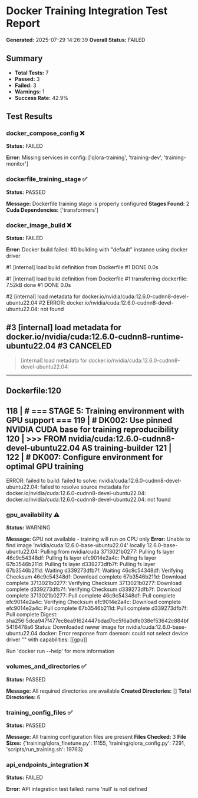 # Docker Training Integration Test Report
**Generated:** 2025-07-29 14:26:39
**Overall Status:** FAILED

## Summary
- **Total Tests:** 7
- **Passed:** 3
- **Failed:** 3
- **Warnings:** 1
- **Success Rate:** 42.9%

## Test Results

### docker_compose_config ❌
**Status:** FAILED

**Error:** Missing services in config: ['qlora-training', 'training-dev', 'training-monitor']

### dockerfile_training_stage ✅
**Status:** PASSED

**Message:** Dockerfile training stage is properly configured
**Stages Found:** 2
**Cuda Dependencies:** ['transformers']

### docker_image_build ❌
**Status:** FAILED

**Error:** Docker build failed: #0 building with "default" instance using docker driver

#1 [internal] load build definition from Dockerfile
#1 DONE 0.0s

#1 [internal] load build definition from Dockerfile
#1 transferring dockerfile: 7.52kB done
#1 DONE 0.0s

#2 [internal] load metadata for docker.io/nvidia/cuda:12.6.0-cudnn8-devel-ubuntu22.04
#2 ERROR: docker.io/nvidia/cuda:12.6.0-cudnn8-devel-ubuntu22.04: not found

#3 [internal] load metadata for docker.io/nvidia/cuda:12.6.0-cudnn8-runtime-ubuntu22.04
#3 CANCELED
------
 > [internal] load metadata for docker.io/nvidia/cuda:12.6.0-cudnn8-devel-ubuntu22.04:
------
Dockerfile:120
--------------------
 118 |     # === STAGE 5: Training environment with GPU support ===
 119 |     # DK002: Use pinned NVIDIA CUDA base for training reproducibility
 120 | >>> FROM nvidia/cuda:12.6.0-cudnn8-devel-ubuntu22.04 AS training-builder
 121 |     
 122 |     # DK007: Configure environment for optimal GPU training
--------------------
ERROR: failed to build: failed to solve: nvidia/cuda:12.6.0-cudnn8-devel-ubuntu22.04: failed to resolve source metadata for docker.io/nvidia/cuda:12.6.0-cudnn8-devel-ubuntu22.04: docker.io/nvidia/cuda:12.6.0-cudnn8-devel-ubuntu22.04: not found

### gpu_availability ⚠️
**Status:** WARNING

**Message:** GPU not available - training will run on CPU only
**Error:** Unable to find image 'nvidia/cuda:12.6.0-base-ubuntu22.04' locally
12.6.0-base-ubuntu22.04: Pulling from nvidia/cuda
3713021b0277: Pulling fs layer
46c9c54348df: Pulling fs layer
efc9014e2a4c: Pulling fs layer
67b3546b211d: Pulling fs layer
d339273dfb7f: Pulling fs layer
67b3546b211d: Waiting
d339273dfb7f: Waiting
46c9c54348df: Verifying Checksum
46c9c54348df: Download complete
67b3546b211d: Download complete
3713021b0277: Verifying Checksum
3713021b0277: Download complete
d339273dfb7f: Verifying Checksum
d339273dfb7f: Download complete
3713021b0277: Pull complete
46c9c54348df: Pull complete
efc9014e2a4c: Verifying Checksum
efc9014e2a4c: Download complete
efc9014e2a4c: Pull complete
67b3546b211d: Pull complete
d339273dfb7f: Pull complete
Digest: sha256:5dca947f477ec8ea91624447bdad7cc5f6a0dfe038ef53642c884bf5416478a6
Status: Downloaded newer image for nvidia/cuda:12.6.0-base-ubuntu22.04
docker: Error response from daemon: could not select device driver "" with capabilities: [[gpu]]

Run 'docker run --help' for more information

### volumes_and_directories ✅
**Status:** PASSED

**Message:** All required directories are available
**Created Directories:** []
**Total Directories:** 6

### training_config_files ✅
**Status:** PASSED

**Message:** All training configuration files are present
**Files Checked:** 3
**File Sizes:** {'training/qlora_finetune.py': 11155, 'training/qlora_config.py': 7291, 'scripts/run_training.sh': 19763}

### api_endpoints_integration ❌
**Status:** FAILED

**Error:** API integration test failed: name 'null' is not defined
